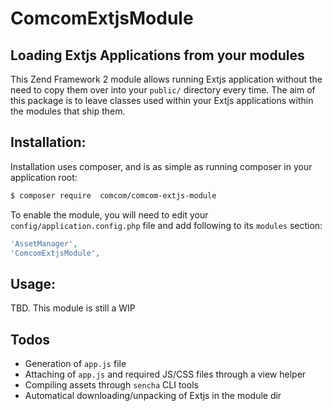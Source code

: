 # ComcomExtjsModule
## Loading Extjs Applications from your modules

This Zend Framework 2 module allows running Extjs application without the need
to copy them over into your `public/` directory every time. The aim of this
package is to leave classes used within your Extjs applications within the
modules that ship them.

## Installation:

Installation uses composer, and is as simple as running composer in your
application root:

```sh
$ composer require  comcom/comcom-extjs-module
```

To enable the module, you will need to edit your `config/application.config.php`
file and add following to its `modules` section:

```php
'AssetManager',
'ComcomExtjsModule',
```

## Usage:

TBD. This module is still a WIP

## Todos

 * Generation of `app.js` file
 * Attaching of `app.js` and required JS/CSS files through a view helper
 * Compiling assets through `sencha` CLI tools
 * Automatical downloading/unpacking of Extjs in the module dir